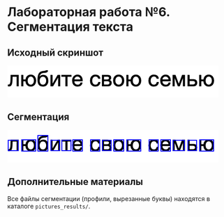 # Лабораторная работа №6. Сегментация текста

## Исходный скриншот
![phrase](../pictures_src/phrase.bmp)

## Сегментация
![boxes](../pictures_results/phrase_boxes_manual.bmp)

## Дополнительные материалы
Все файлы сегментации (профили, вырезанные буквы) находятся в каталоге `pictures_results/`.